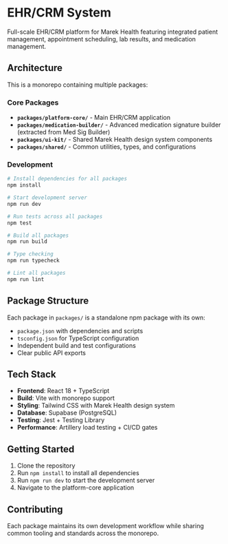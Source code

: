 # EHR/CRM System

Full-scale EHR/CRM platform for Marek Health featuring integrated patient management, appointment scheduling, lab results, and medication management.

## Architecture

This is a monorepo containing multiple packages:

### Core Packages

- **`packages/platform-core/`** - Main EHR/CRM application
- **`packages/medication-builder/`** - Advanced medication signature builder (extracted from Med Sig Builder)
- **`packages/ui-kit/`** - Shared Marek Health design system components
- **`packages/shared/`** - Common utilities, types, and configurations

### Development

```bash
# Install dependencies for all packages
npm install

# Start development server
npm run dev

# Run tests across all packages  
npm test

# Build all packages
npm run build

# Type checking
npm run typecheck

# Lint all packages
npm run lint
```

## Package Structure

Each package in `packages/` is a standalone npm package with its own:
- `package.json` with dependencies and scripts
- `tsconfig.json` for TypeScript configuration
- Independent build and test configurations
- Clear public API exports

## Tech Stack

- **Frontend**: React 18 + TypeScript
- **Build**: Vite with monorepo support
- **Styling**: Tailwind CSS with Marek Health design system
- **Database**: Supabase (PostgreSQL)
- **Testing**: Jest + Testing Library
- **Performance**: Artillery load testing + CI/CD gates

## Getting Started

1. Clone the repository
2. Run `npm install` to install all dependencies
3. Run `npm run dev` to start the development server
4. Navigate to the platform-core application

## Contributing

Each package maintains its own development workflow while sharing common tooling and standards across the monorepo.